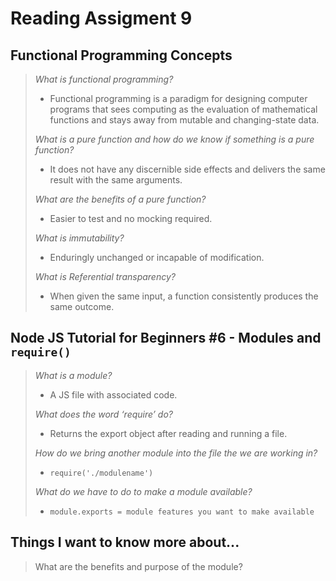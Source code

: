 # Reading Assigment 9

## Functional Programming Concepts

>*What is functional programming?*
> - Functional programming is a paradigm for designing computer programs that sees computing as the evaluation of mathematical functions and stays away from mutable and changing-state data.
>
>*What is a pure function and how do we know if something is a pure function?*
> - It does not have any discernible side effects and delivers the same result with the same arguments.
>
>*What are the benefits of a pure function?*
> - Easier to test and no mocking required.
>
>*What is immutability?*
> - Enduringly unchanged or incapable of modification.
>
>*What is Referential transparency?*
> - When given the same input, a function consistently produces the same outcome.
>

## Node JS Tutorial for Beginners #6 - Modules and `require()`

>*What is a module?*
> - A JS file with associated code.
>
>*What does the word ‘require’ do?*
> - Returns the export object after reading and running a file.
>
>*How do we bring another module into the file the we are working in?*
> - `require('./modulename')`
>
>*What do we have to do to make a module available?*
> - `module.exports = module features you want to make available`
>

## Things I want to know more about...

>What are the benefits and purpose of the module?